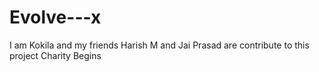 # Evolve---x
I am Kokila and my friends Harish M and Jai Prasad are contribute to this project Charity Begins 
